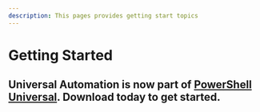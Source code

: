 ```yaml
---
description: This pages provides getting start topics
---
```


# Getting Started

## Universal Automation is now part of [PowerShell Universal](https://docs.ironmansoftware.com). Download today to get started.

